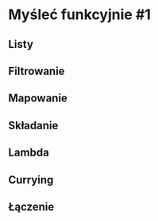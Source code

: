 # Myśleć funkcyjnie #1
## Listy
## Filtrowanie
## Mapowanie
## Składanie
## Lambda
## Currying
## Łączenie
